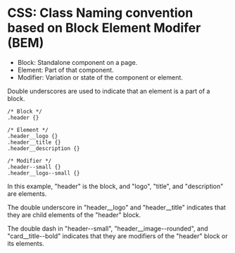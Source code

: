 # CSS: Class Naming convention based on Block Element Modifer (BEM)
* Block: Standalone component on a page.
* Element: Part of that component. 
* Modifier: Variation or state of the component or element. 

Double underscores are used to indicate that an element is a part of a block.

```
/* Block */
.header {}

/* Element */
.header__logo {}
.header__title {}
.header__description {}

/* Modifier */
.header--small {}
.header__logo--small {}
```

In this example, "header" is the block, and "logo", "title", and "description" are elements. 

The double underscore in "header__logo" and "header__title" indicates that they are child elements of the "header" block. 

The double dash in "header--small", "header__image--rounded", and "card__title--bold" indicates that they are modifiers of the "header" block or its elements.





